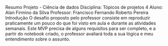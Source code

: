 Resumo Projeto - Ciência de dados
Disciplina: Tópicos de projetos 4
Aluno: Alan Firmino da Silva
Professor: Francisco Fernando Roberto Pereira
Introdução
O desafio proposto pelo professor consiste em reproduzir praticamente um pouco do que foi visto em aula e durante as atividades semanais. Este MVP precisa de alguns requisitos para ser completo, e a partir do notebook criado, o professor avaliará toda a sua lógica e meu entendimento sobre o assunto.

